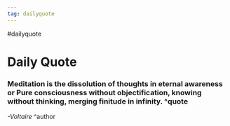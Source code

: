 ```yaml
---
tag: dailyquote
---
```


#dailyquote

# Daily Quote

### Meditation is the dissolution of thoughts in eternal awareness or Pure consciousness without objectification, knowing without thinking, merging finitude in infinity. ^quote
*-Voltaire* ^author
